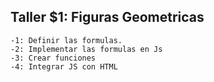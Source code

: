 ## Taller $1: Figuras Geometricas
    -1: Definir las formulas.
    -2: Implementar las formulas en Js
    -3: Crear funciones
    -4: Integrar JS con HTML